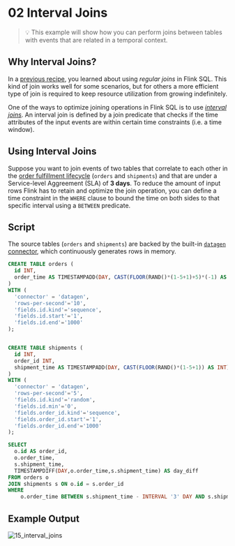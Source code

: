# 02 Interval Joins

> :bulb: This example will show how you can perform joins between tables with events that are related in a temporal context.

## Why Interval Joins?

In a [previous recipe](../01_regular_joins/01_regular_joins.md), you learned about using _regular joins_ in Flink SQL. This kind of join works well for some scenarios, but for others a more efficient type of join is required to keep resource utilization from growing indefinitely.

One of the ways to optimize joining operations in Flink SQL is to use [_interval joins_](https://ci.apache.org/projects/flink/flink-docs-stable/dev/table/streaming/joins.html#interval-joins). An interval join is defined by a join predicate that checks if the time attributes of the input events are within certain time constraints (i.e. a time window).

## Using Interval Joins

Suppose you want to join events of two tables that correlate to each other in the [order fulfillment lifecycle](https://en.wikipedia.org/wiki/Order_fulfillment) (`orders` and `shipments`) and that are under a Service-level Aggreement (SLA) of **3 days**. To reduce the amount of input rows Flink has to retain and optimize the join operation, you can define a time constraint in the `WHERE` clause to bound the time on both sides to that specific interval using a `BETWEEN` predicate.

## Script

The source tables (`orders` and `shipments`) are backed by the built-in [`datagen` connector](https://ci.apache.org/projects/flink/flink-docs-stable/dev/table/connectors/datagen.html), which continuously generates rows in memory.

```sql
CREATE TABLE orders (
  id INT,
  order_time AS TIMESTAMPADD(DAY, CAST(FLOOR(RAND()*(1-5+1)+5)*(-1) AS INT), CURRENT_TIMESTAMP)
)
WITH (
  'connector' = 'datagen',
  'rows-per-second'='10',
  'fields.id.kind'='sequence',
  'fields.id.start'='1',
  'fields.id.end'='1000'
);


CREATE TABLE shipments (
  id INT,
  order_id INT,
  shipment_time AS TIMESTAMPADD(DAY, CAST(FLOOR(RAND()*(1-5+1)) AS INT), CURRENT_TIMESTAMP)
)
WITH (
  'connector' = 'datagen',
  'rows-per-second'='5',
  'fields.id.kind'='random',
  'fields.id.min'='0',
  'fields.order_id.kind'='sequence',
  'fields.order_id.start'='1',
  'fields.order_id.end'='1000'
);

SELECT
  o.id AS order_id,
  o.order_time,
  s.shipment_time,
  TIMESTAMPDIFF(DAY,o.order_time,s.shipment_time) AS day_diff
FROM orders o
JOIN shipments s ON o.id = s.order_id
WHERE 
    o.order_time BETWEEN s.shipment_time - INTERVAL '3' DAY AND s.shipment_time;
```

## Example Output

![15_interval_joins](https://user-images.githubusercontent.com/23521087/102237138-9ce30c80-3ef4-11eb-969f-8f157b249ebb.png)
